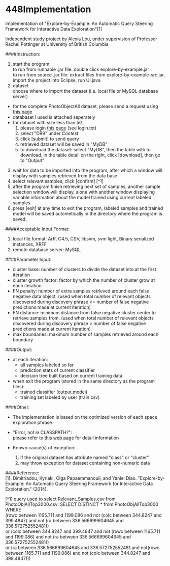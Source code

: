 448Implementation
=================

Implementation of "Explore-by-Example: An Automatic Query Steering Framework for Interactive Data Exploration"[1]

Independent study project by Alexia Lou, under supervision of Professor Rachel Pottinger at University of British Columbia
  		
  

####Instruction:  
1. start the program:  
    to run from runnable .jar file: double click explore-by-example.jar    
    to run from source .jar file: extract files from explore-by-example-src.jar, import the project into Eclipse, run UI.java     
2. dataset    
    choose where to import the dataset (i.e. local file or MySQL database server)     
  * for the complete PhotoObjectAll dataset, please send a request using [this page](http://skyserver.sdss3.org/contact/default.asp?subject=CasJobs+Issue:+&smtp=mail.pha.jhu.edu&helpdesk=helpdesk@sdss3.org&url=http%3a%2f%2fskyserver.sdss3.org%2fcasjobs%2fdefault.aspx)     
  * databaset I used is attached seperately    
  * for dataset with size less than 5G,    
    1. please login [this page](http://skyserver.sdss3.org/casjobs/default.aspx) (see login.txt)    
    2. select "DR9" under *Contest*    
    3. click \[submit\] to send query   
    4. retrieved dataset will be saved in "MyDB"     
    5. to download the dataset: select "MyDB", then the table with to download, in the table detail on the right, click \[download\], then go to "Output"    
3. wait for data to be imported intp the program, after which a window will display with samples retrieved from the data base    
4. select relevant samples, click \[confirm\] [^1]     
5. after the program finish retrieving next set of samples, another sample selection window will display, alone with another window displaying variable information about the model trained using current labeled samples    
6. press \[exit\] at any time to exit the program, labeled samples and trained model will be saved autometically in the directory where the program is saved.     



####Acceptable Input Format:  
1. local file format: Arff, C4.5, CSV, libsvm, svm light, Binary serialized instances, XRFF  
2. remote database server: MySQL  
		
	

####Parameter Input:  
* cluster base: number of clusters to divide the dataset into at the first iteration  
* cluster growth factor:  factor by which the number of cluster grow at each iteration  
* FN penalty: number of extra samples retrieved around each false negative data object. (used when total number of relevant objects discovered during discovery phrase <= number of false negative predictions made at current iteration)  
* FN distance: minimum distance from false negative cluster center to retrieve samples from. (used when total number of relevant objects discovered during discovery phrase > number of false negative predictions made at current iteration)  
* max boundaries: maximum number of samples retrieved around each boundary  
  		

  		
####Output:  
* at each iteration:  
  - all samples labeled so far  
  - prediction stats of current classifier  
  - decision tree built based on current training data  
* when exit the program (stored in the same directory as the program files):  
  - trained classifier (output.model)  
  - training set labeled by user (train.csv)  
  		
  

####Other:  
* The implementation is based on the optimized version of each space exploration phrase  
* "Error, not in CLASSPATH?":    
	please refer to [this web page](http://weka.wikispaces.com/Trying+to+add+JDBC+driver...+-+Error,+not+in+CLASSPATH%3F) for detail information  
	
* Known cause(s) of exception:    
  1. if the original dataset has attribute named "class" or "cluster"  
  2. may throw exception for dataset containing non-numeric data  
  		

        

####Reference:  
[1]. Dimitriadou, Kyriaki, Olga Papaemmanouil, and Yanlei Diao. "Explore-by-Example: An Automatic Query Steering Framework for Interactive Data Exploration." (2014).




[^1] query used to select Relevant_Samples.csv from PhotoObjAllTop3000.csv: 
        SELECT DISTINCT * from PhotoObjAllTop3000 	    
        WHERE   
            (rowc between 1165.711 and 1199.086 and not (colc between 344.8247 and 399.4847) and not (ra between 336.566699604645 and 336.572752552481))   
            or (colc between 344.8247 and 399.4847 and not (rowc between 1165.711 and 1199.086) and not (ra between 336.566699604645 and 336.572752552481))    
            or (ra between 336.566699604645 and 336.572752552481 and not(rowc between 1165.711 and 1199.086) and not (colc between 344.8247 and 399.4847)))    



